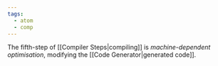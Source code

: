 ```yaml
---
tags:
  - atom
  - comp
---
```

The fifth-step of [[Compiler Steps|compiling]] is *machine-dependent optimisation*, modifying the [[Code Generator|generated code]].